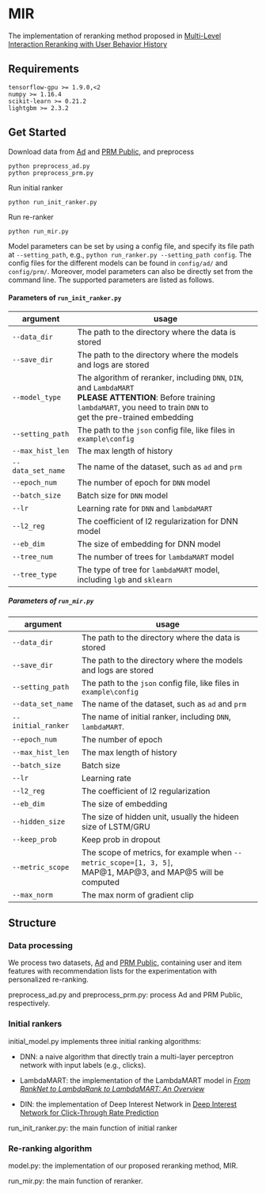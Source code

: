 # MIR
The implementation of reranking method proposed in [Multi-Level Interaction Reranking with User Behavior History]()

## Requirements
```
tensorflow-gpu >= 1.9.0,<2
numpy >= 1.16.4
scikit-learn >= 0.21.2
lightgbm >= 2.3.2
```

## Get Started

Download data from  [Ad](https://tianchi.aliyun.com/dataset/dataDetail?dataId=56) and [PRM Public](https://github.com/rank2rec/rerank), and preprocess

```
python preprocess_ad.py
python preprocess_prm.py
```

Run initial ranker
```
python run_init_ranker.py
```
Run re-ranker
```
python run_mir.py
```

Model parameters can be set by using a config file, and specify its file path at `--setting_path`, e.g., `python run_ranker.py --setting_path config`. The config files for the different models can be found in `config/ad/` and `config/prm/`. Moreover, model parameters can also be directly set from the command line. The supported parameters are listed as follows.

#### Parameters of `run_init_ranker.py`

| argument          | usage                                                                                                                                                                                          |
| ----------------- |------------------------------------------------------------------------------------------------------------------------------------------------------------------------------------------------|
| `--data_dir`      | The path to the directory where the data is stored                                                                                                                                             |
| `--save_dir`      | The path to the directory where the models and logs are stored                                                                                                                                 |
| `--model_type`    | The algorithm of reranker, including `DNN`, `DIN`, and `LambdaMART`<br />**PLEASE ATTENTION**: Before training `lambdaMART`,  you need to train  `DNN` to <br /> get the pre-trained embedding |
| `--setting_path`  | The path to the `json` config file, like files in `example\config`                                                                                                                             |
| `--max_hist_len`   | The max length of history                                                                                                                                                                      |
| `--data_set_name` | The name of the dataset, such as `ad` and `prm`                                                                                                                                                |
| `--epoch_num`     | The number of  epoch for `DNN` model                                                                                                                                                           |
| `--batch_size`    | Batch size for `DNN` model                                                                                                                                                                     |
| `--lr`            | Learning rate for `DNN` and `lambdaMART`                                                                                                                                                       |
| `--l2_reg`        | The coefficient of l2 regularization for DNN model                                                                                                                                             |
| `--eb_dim`        | The size of embedding for DNN model                                                                                                                                                            |
| `--tree_num`      | The number of trees for `lambdaMART` model                                                                                                                                                     |
| `--tree_type`     | The type of tree for `lambdaMART` model, including `lgb` and `sklearn`                                                                                                                         |



##### Parameters of `run_mir.py`

| argument           | usage                                                                                                              |
|--------------------|--------------------------------------------------------------------------------------------------------------------|
| `--data_dir`       | The path to the directory where the data is stored                                                                 |
| `--save_dir`       | The path to the directory where the models and logs are stored                                                     |
| `--setting_path`   | The path to the `json` config file, like files in `example\config`                                                 |
| `--data_set_name`  | The name of the dataset, such as `ad` and `prm`                                                                    |
| `--initial_ranker` | The name of initial ranker, including `DNN`, `lambdaMART`.                                                         |
| `--epoch_num`      | The number of  epoch                                                                                               |
| `--max_hist_len`   | The max length of history                                                                                          |
| `--batch_size`     | Batch size                                                                                                         |
| `--lr`             | Learning rate                                                                                                      |
| `--l2_reg`         | The coefficient of l2 regularization                                                                               |
| `--eb_dim`         | The size of embedding                                                                                              |
| `--hidden_size`    | The size of hidden unit, usually the hideen size of LSTM/GRU                                                       |
| `--keep_prob`      | Keep prob in dropout                                                                                               |
| `--metric_scope`   | The scope of metrics, for example when `--metric_scope=[1, 3, 5]`,  <br />MAP@1, MAP@3, and MAP@5 will be computed |
| `--max_norm`       | The max norm of gradient clip                                                                                      |


## Structure

### Data processing
We process two datasets, [Ad](https://tianchi.aliyun.com/dataset/dataDetail?dataId=56) and [PRM Public](https://github.com/rank2rec/rerank), containing user and item features with recommendation lists for the experimentation with personalized re-ranking. 

preprocess_ad.py and preprocess_prm.py: process Ad and PRM Public, respectively.


### Initial rankers

initial_model.py implements three initial ranking algorithms:
* DNN: a naive algorithm that directly train a multi-layer perceptron network with input labels (e.g., clicks).

* LambdaMART: the implementation of the LambdaMART model in <a href="https://www.microsoft.com/en-us/research/wp-content/uploads/2016/02/MSR-TR-2010-82.pdf">*From RankNet to LambdaRank to LambdaMART: An Overview*</a>

* DIN: the implementation of Deep Interest Network in [Deep Interest Network for Click-Through Rate Prediction](https://arxiv.org/pdf/1706.06978.pdf)

run_init_ranker.py: the main function of initial ranker

### Re-ranking algorithm

model.py: the implementation of our proposed reranking method, MIR.

run_mir.py: the main function of reranker.


